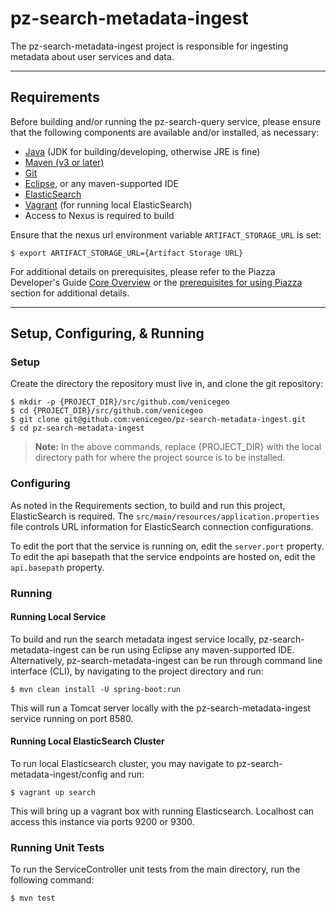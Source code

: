 # pz-search-metadata-ingest

The pz-search-metadata-ingest project is responsible for ingesting metadata about user services and data.

***
## Requirements
Before building and/or running the pz-search-query service, please ensure that the following components are available and/or installed, as necessary:
- [Java](http://www.oracle.com/technetwork/java/javase/downloads/index.html) (JDK for building/developing, otherwise JRE is fine)
- [Maven (v3 or later)](https://maven.apache.org/install.html)
- [Git](https://git-scm.com/book/en/v2/Getting-Started-Installing-Git)
- [Eclipse](https://www.eclipse.org/downloads/), or any maven-supported IDE
- [ElasticSearch](https://www.elastic.co/)
- [Vagrant](https://www.vagrantup.com/docs/installation/) (for running local ElasticSearch)
- Access to Nexus is required to build

Ensure that the nexus url environment variable `ARTIFACT_STORAGE_URL` is set:

	$ export ARTIFACT_STORAGE_URL={Artifact Storage URL}
	
For additional details on prerequisites, please refer to the Piazza Developer's Guide [Core Overview](https://github.com/venicegeo/pz-docs/blob/master/documents/devguide/02-pz-core.md) or the [prerequisites for using Piazza](https://github.com/venicegeo/pz-docs/blob/master/documents/devguide/03-jobs.md) section for additional details.

***
## Setup, Configuring, & Running
### Setup
Create the directory the repository must live in, and clone the git repository:

    $ mkdir -p {PROJECT_DIR}/src/github.com/venicegeo	
	$ cd {PROJECT_DIR}/src/github.com/venicegeo
    $ git clone git@github.com:venicegeo/pz-search-metadata-ingest.git
    $ cd pz-search-metadata-ingest

>__Note:__ In the above commands, replace {PROJECT_DIR} with the local directory path for where the project source is to be installed.

### Configuring
As noted in the Requirements section, to build and run this project, ElasticSearch is required. The `src/main/resources/application.properties` file controls URL information for ElasticSearch connection configurations.

To edit the port that the service is running on, edit the `server.port` property. <br/>
To edit the api basepath that the service endpoints are hosted on, edit the `api.basepath` property.

### Running
#### Running Local Service
To build and run the search metadata ingest service locally, pz-search-metadata-ingest can be run using Eclipse any maven-supported IDE. Alternatively, pz-search-metadata-ingest can be run through command line interface (CLI), by navigating to the project directory and run:

	$ mvn clean install -U spring-boot:run

This will run a Tomcat server locally with the pz-search-metadata-ingest service running on port 8580.

#### Running Local ElasticSearch Cluster
To run local Elasticsearch cluster, you may navigate to pz-search-metadata-ingest/config and run:

	$ vagrant up search

This will bring up a vagrant box with running Elasticsearch. Localhost can access this instance via ports 9200 or 9300.

### Running Unit Tests

To run the ServiceController unit tests from the main directory, run the following command:

	$ mvn test
